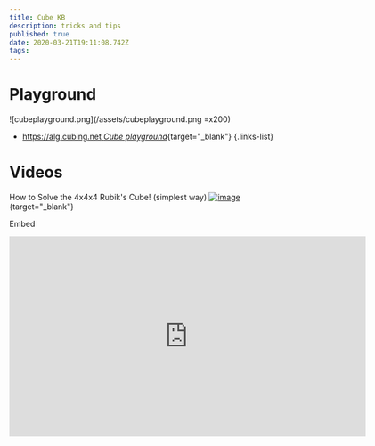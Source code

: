 ```yaml
---
title: Cube KB
description: tricks and tips
published: true
date: 2020-03-21T19:11:08.742Z
tags: 
---
```


# Playground
![cubeplayground.png](/assets/cubeplayground.png =x200)

- [https://alg.cubing.net *Cube playground*](https://alg.cubing.net){target="_blank"}
{.links-list}

# Videos

How to Solve the 4x4x4 Rubik's Cube! (simplest way)
[![image](https://img.youtube.com/vi/xGiP_bfJVaw/0.jpg)](https://youtu.be/xGiP_bfJVaw){target="_blank"}

Embed
<iframe width="640" height="360" src="https://www.youtube.com/embed/xGiP_bfJVaw" frameborder="0" allow="accelerometer; autoplay; encrypted-media; gyroscope; picture-in-picture" allowfullscreen></iframe>
